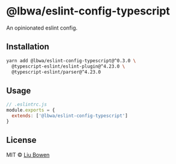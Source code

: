 # @lbwa/eslint-config-typescript

An opinionated eslint config.

## Installation

```bash
yarn add @lbwa/eslint-config-typescript@^0.3.0 \
  @typescript-eslint/eslint-plugin@^4.23.0 \
  @typescript-eslint/parser@^4.23.0
```

## Usage

```js
// .eslintrc.js
module.exports = {
  extends: ['@lbwa/eslint-config-typescript']
}
```

## License

MIT © [Liu Bowen](https://github.com/lbwa)
